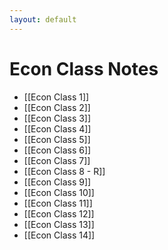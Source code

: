 ```yaml
---
layout: default
---
```


# Econ Class Notes

- [[Econ Class 1]]
- [[Econ Class 2]]
- [[Econ Class 3]]
- [[Econ Class 4]]
- [[Econ Class 5]]
- [[Econ Class 6]]
- [[Econ Class 7]]
- [[Econ Class 8 - R]]
- [[Econ Class 9]]
- [[Econ Class 10]]
- [[Econ Class 11]]
- [[Econ Class 12]]
- [[Econ Class 13]]
- [[Econ Class 14]]




